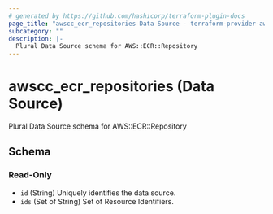 ```yaml
---
# generated by https://github.com/hashicorp/terraform-plugin-docs
page_title: "awscc_ecr_repositories Data Source - terraform-provider-awscc"
subcategory: ""
description: |-
  Plural Data Source schema for AWS::ECR::Repository
---
```


# awscc_ecr_repositories (Data Source)

Plural Data Source schema for AWS::ECR::Repository



<!-- schema generated by tfplugindocs -->
## Schema

### Read-Only

- `id` (String) Uniquely identifies the data source.
- `ids` (Set of String) Set of Resource Identifiers.


